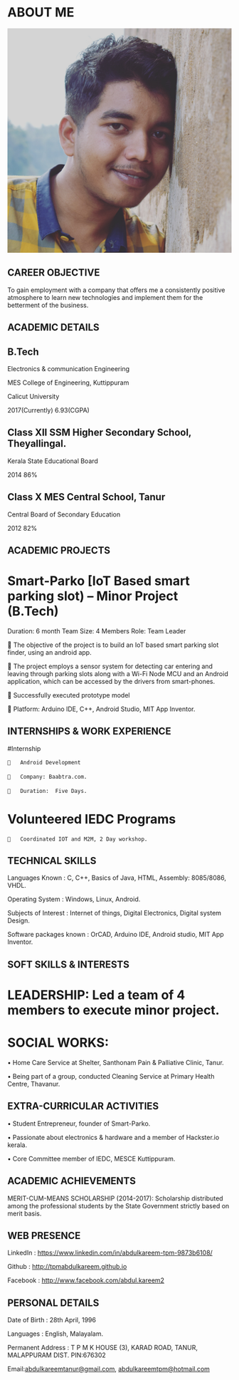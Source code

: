 # ABOUT ME

<img src="IMG_20170301_114734_588.jpg">

## CAREER OBJECTIVE	
To gain employment with a company that offers me a consistently positive atmosphere to learn new technologies and implement them for the betterment of the business.

## ACADEMIC DETAILS


## B.Tech

  Electronics & communication Engineering
  
  MES College of Engineering, Kuttippuram
  
  Calicut University
  
  2017(Currently)	6.93(CGPA)

## Class XII	  SSM Higher Secondary School, Theyallingal.
  
  Kerala State Educational Board

2014	86%

## Class X	MES Central School, Tanur

Central Board of Secondary Education

2012	82%

## ACADEMIC PROJECTS

# Smart-Parko [IoT Based smart parking slot) – Minor Project (B.Tech)
 
 Duration: 6 month		Team Size: 4 Members                     Role: Team Leader
  
  	The objective of the project is to build an IoT based smart parking slot finder, using an android app.
  
  	The project employs a sensor system for detecting car entering and leaving through parking slots along with a Wi-Fi Node MCU and an Android application, which can be accessed by the drivers from smart-phones. 
  
  	Successfully executed prototype model
  
  	Platform: Arduino IDE, C++, Android Studio, MIT App Inventor.

## INTERNSHIPS & WORK EXPERIENCE

  #Internship 
  
    	Android Development
    
    	Company: Baabtra.com.
    
    	Duration:  Five Days.

  # Volunteered IEDC Programs
  
    	Coordinated IOT and M2M, 2 Day workshop.

## TECHNICAL SKILLS

  Languages Known	: C, C++, Basics of Java, HTML, Assembly: 8085/8086, VHDL.
  
  Operating System	: Windows, Linux, Android.
  
  Subjects of Interest	: Internet of things, Digital Electronics, Digital system Design.
  
  Software packages known	: OrCAD, Arduino IDE, Android studio, MIT App Inventor.
	
## SOFT SKILLS & INTERESTS
 # LEADERSHIP: Led a team of 4 members to execute minor project.
 
 # SOCIAL WORKS: 
  •	 Home Care Service at Shelter, Santhonam Pain & Palliative Clinic, Tanur. 
  
  •	 Being part of a group, conducted Cleaning Service at Primary Health Centre, Thavanur. 

## EXTRA-CURRICULAR ACTIVITIES

  •	Student Entrepreneur, founder of Smart-Parko. 
  
  •	Passionate about electronics & hardware and a member of Hackster.io kerala. 
  
  •	Core Committee member of IEDC, MESCE Kuttippuram.
	
  ## ACADEMIC ACHIEVEMENTS

  MERIT-CUM-MEANS SCHOLARSHIP (2014-2017): Scholarship distributed among the professional students by the State Government strictly based on merit basis.


## WEB PRESENCE
   LinkedIn 	:  https://www.linkedin.com/in/abdulkareem-tpm-9873b6108/
   
   Github    :  http://tpmabdulkareem.github.io
   
   Facebook  :  http://www.facebook.com/abdul.kareem2
	
	
## PERSONAL DETAILS
  Date of Birth	: 28th April, 1996
  
  Languages	: English, Malayalam.
  
  Permanent Address 	: T P M K HOUSE (3), KARAD ROAD, TANUR, MALAPPURAM DIST. PIN:676302
  
  Email:abdulkareemtanur@gmail.com, abdulkareemtpm@hotmail.com


